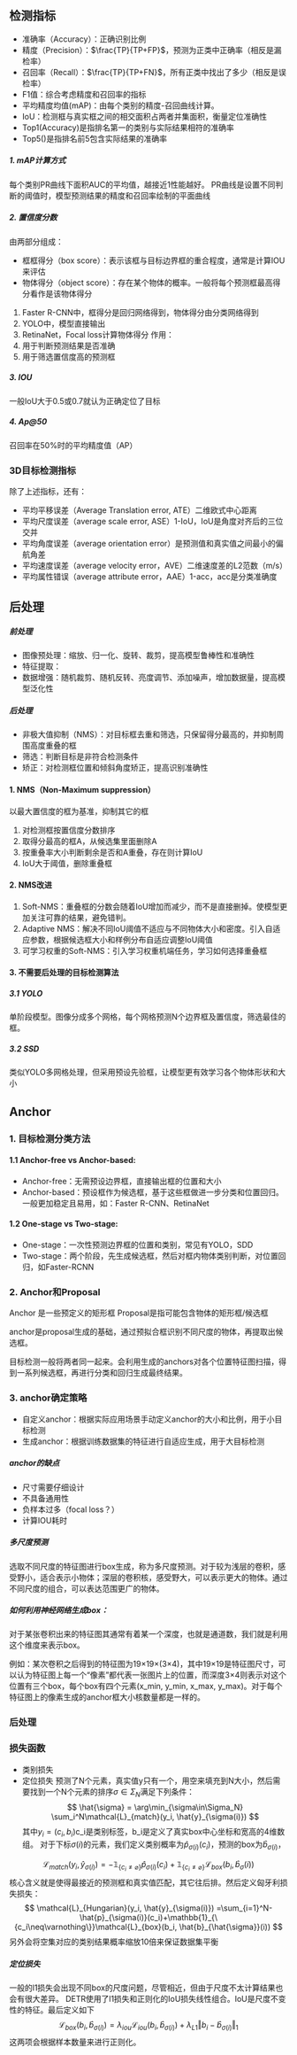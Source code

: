 ## 检测指标
+ 准确率（Accuracy）：正确识别比例
+ 精度（Precision）：$\frac{TP}{TP+FP}$，预测为正类中正确率（相反是漏检率）
+ 召回率（Recall）：$\frac{TP}{TP+FN}$，所有正类中找出了多少（相反是误检率）
+ F1值：综合考虑精度和召回率的指标
+ 平均精度均值(mAP)：由每个类别的精度-召回曲线计算。
+ IoU：检测框与真实框之间的相交面积占两者并集面积，衡量定位准确性
+ Top1(Accuracy)是指排名第一的类别与实际结果相符的准确率
+ Top5()是指排名前5包含实际结果的准确率

##### 1. mAP计算方式
每个类别PR曲线下面积AUC的平均值，越接近1性能越好。
PR曲线是设置不同判断的阈值时，模型预测结果的精度和召回率绘制的平面曲线
##### 2. 置信度分数
由两部分组成：
+ 框框得分（box score）：表示该框与目标边界框的重合程度，通常是计算IOU来评估
+ 物体得分（object score）：存在某个物体的概率。一般将每个预测框最高得分看作是该物体得分
1. Faster R-CNN中，框得分是回归网络得到，物体得分由分类网络得到
2. YOLO中，模型直接输出
3. RetinaNet，Focal loss计算物体得分
作用：
1. 用于判断预测结果是否准确
2. 用于筛选置信度高的预测框

##### 3. IOU
一般IoU大于0.5或0.7就认为正确定位了目标

##### 4. Ap@50
召回率在50%时的平均精度值（AP）

### 3D目标检测指标
除了上述指标，还有：
+ 平均平移误差（Average Translation error, ATE）二维欧式中心距离
+ 平均尺度误差（average scale error, ASE）1-IoU，IoU是角度对齐后的三位交并
+ 平均角度误差（average orientation error）是预测值和真实值之间最小的偏航角差
+ 平均速度误差（average velocity error，AVE）二维速度差的L2范数（m/s）
+ 平均属性错误（average attribute error，AAE）1-acc，acc是分类准确度

## 后处理
##### 前处理
+ 图像预处理：缩放、归一化、旋转、裁剪，提高模型鲁棒性和准确性
+ 特征提取：
+ 数据增强：随机裁剪、随机反转、亮度调节、添加噪声，增加数据量，提高模型泛化性
##### 后处理
+ 非极大值抑制（NMS）：对目标框去重和筛选，只保留得分最高的，并抑制周围高度重叠的框
+ 筛选：判断目标是非符合检测条件
+ 矫正：对检测框位置和倾斜角度矫正，提高识别准确性

#### 1. NMS（Non-Maximum suppression）
以最大置信度的框为基准，抑制其它的框
1. 对检测框按置信度分数排序
2. 取得分最高的框A，从候选集里面删除A
3. 按重叠率大小判断剩余是否和A重叠，存在则计算IoU
4. IoU大于阈值，删除重叠框

#### 2. NMS改进
1. Soft-NMS：重叠框的分数会随着IoU增加而减少，而不是直接删掉。使模型更加关注可靠的结果，避免错判。
2. Adaptive NMS：解决不同IoU阈值不适应与不同物体大小和密度。引入自适应参数，根据候选框大小和样例分布自适应调整IoU阈值
3. 可学习权重的Soft-NMS：引入学习权重机端任务，学习如何选择重叠框

#### 3. 不需要后处理的目标检测算法
##### 3.1 YOLO
单阶段模型。图像分成多个网格，每个网格预测N个边界框及置信度，筛选最佳的框。
##### 3.2 SSD
类似YOLO多网格处理，但采用预设先验框，让模型更有效学习各个物体形状和大小

## Anchor
### 1. 目标检测分类方法
#### 1.1 Anchor-free vs Anchor-based:
+ Anchor-free：无需预设边界框，直接输出框的位置和大小
+ Anchor-based：预设框作为候选框，基于这些框做进一步分类和位置回归。一般更加稳定且易用，如：Faster R-CNN、RetinaNet

#### 1.2 One-stage vs Two-stage:
+ One-stage：一次性预测边界框的位置和类别，常见有YOLO，SDD
+ Two-stage：两个阶段，先生成候选框，然后对框内物体类别判断，对位置回归，如Faster-RCNN

### 2. Anchor和Proposal
Anchor 是一些预定义的矩形框
Proposal是指可能包含物体的矩形框/候选框

anchor是proposal生成的基础，通过预拟合框识别不同尺度的物体，再提取出候选框。

目标检测一般将两者同一起来。会利用生成的anchors对各个位置特征图扫描，得到一系列候选框，再进行分类和回归生成最终结果。

### 3. anchor确定策略
+ 自定义anchor：根据实际应用场景手动定义anchor的大小和比例，用于小目标检测
+ 生成anchor：根据训练数据集的特征进行自适应生成，用于大目标检测

##### anchor的缺点
+ 尺寸需要仔细设计
+ 不具备通用性
+ 负样本过多（focal loss？）
+ 计算IOU耗时

##### 多尺度预测
选取不同尺度的特征图进行box生成，称为多尺度预测。对于较为浅层的卷积，感受野小，适合表示小物体；深层的卷积核，感受野大，可以表示更大的物体。通过不同尺度的组合，可以表达范围更广的物体。

##### 如何利用神经网络生成box：

对于某张卷积出来的特征图其通常有着某一个深度，也就是通道数，我们就是利用这个维度来表示box。

例如：某次卷积之后得到的特征图为19×19×(3×4)，其中19×19是特征图尺寸，可以认为特征图上每一个“像素”都代表一张图片上的位置，而深度3×4则表示对这个位置有三个box，每个box有四个元素(x_min, y_min, x_max, y_max)。对于每个特征图上的像素生成的anchor框大小核数量都是一样的。

### 后处理



### 损失函数
+ 类别损失
+ 定位损失
预测了N个元素，真实值y只有一个，用空来填充到N大小，然后需要找到一个N个元素的排序$\sigma\in\Sigma_N$满足下列条件：
$$
\hat{\sigma} = \arg\min_{\sigma\in\Sigma_N} \sum_i^N\mathcal{L}_{match}(y_i, \hat{y}_{\sigma(i)})
$$
其中$y_i=(c_i, b_i)$c_i是类别标签，b_i是定义了真实box中心坐标和宽高的4维数组。
对于下标$\sigma(i)$的元素，我们定义类别概率为$\hat{p}_{\sigma(i)}(c_i)$，预测的box为$\hat{b}_{\sigma(i)}$，

$$
\mathcal{L}_{match}(y_i, \hat{y}_{\sigma(i)}) =-\mathbb{1}_{\{c_i\neq\varnothing\}}\hat{p}_{\sigma(i)}(c_i) + \mathbb{1}_{\{c_i\neq\varnothing\}}\mathcal{L}_{box}(b_i, \hat{b}_{\sigma}(i))
$$
核心含义就是使得最接近的预测框和真实值匹配，其它往后排。然后定义匈牙利损失损失：
$$
\mathcal{L}_{Hungarian}(y_i, \hat{y}_{\sigma(i)}) =\sum_{i=1}^N-\hat{p}_{\sigma(i)}(c_i)+\mathbb{1}_{\{c_i\neq\varnothing\}}\mathcal{L}_{box}(b_i, \hat{b}_{\hat{\sigma}}(i))
$$
另外会将空集对应的类别结果概率缩放10倍来保证数据集平衡

##### 定位损失
一般的l1损失会出现不同box的尺度问题，尽管相近，但由于尺度不太计算结果也会有很大差异。
DETR使用了l1损失和正则化的IoU损失线性组合。IoU是尺度不变性的特征。最后定义如下
$$
\mathcal{L}_{box}(b_i, \hat{b}_{\sigma(i)}) = \lambda_{iou}\mathcal{L}_{iou}(b_i, \hat{b}_{\sigma(i)}) + \lambda_{L1}\Vert b_i - \hat{b}_{\sigma(i)}\Vert_1
$$
这两项会根据样本数量来进行正则化。